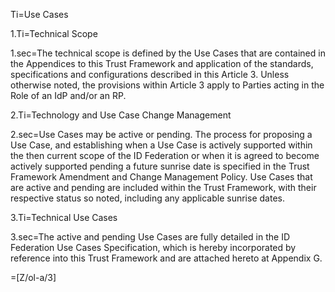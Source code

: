 Ti=Use Cases

1.Ti=Technical Scope

1.sec=The technical scope is defined by the Use Cases that are contained in the Appendices to this Trust Framework and application of the standards, specifications and configurations described in this Article 3. Unless otherwise noted, the provisions within Article 3 apply to Parties acting in the Role of an IdP and/or an RP.

2.Ti=Technology and Use Case Change Management

2.sec=Use Cases may be active or pending. The process for proposing a Use Case, and establishing when a Use Case is actively supported within the then current scope of the ID Federation or when it is agreed to become actively supported pending a future sunrise date is specified in the Trust Framework Amendment and Change Management Policy. Use Cases that are active and pending are included within the Trust Framework, with their respective status so noted, including any applicable sunrise dates.

3.Ti=Technical Use Cases

3.sec=The active and pending Use Cases are fully detailed in the ID Federation Use Cases Specification, which is hereby incorporated by reference into this Trust Framework and are attached hereto at Appendix G.

=[Z/ol-a/3]
